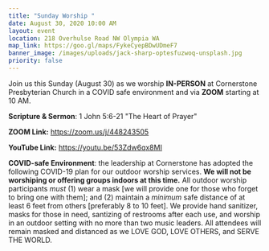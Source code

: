 ```yaml
---
title: "Sunday Worship "
date: August 30, 2020 10:00 AM
layout: event
location: 218 Overhulse Road NW Olympia WA
map_link: https://goo.gl/maps/FykeCyepBDwUDmeF7
banner_image: /images/uploads/jack-sharp-optesfuzwoq-unsplash.jpg
priority: false
---
```

Join us this Sunday (August 30) as we worship **IN-PERSON** at Cornerstone Presbyterian Church in a COVID safe environment and via **ZOOM** starting at 10 AM.

**Scripture & Sermon**: [](https://youtu.be/vVHWNMiYG_4)1 John 5:6-21 "The Heart of Prayer"

**ZOOM Link:**   <https://zoom.us/j/448243505>

**YouTube Link:** <https://youtu.be/53Zdw6qx8MI>

**COVID-safe Environment**: the leadership at Cornerstone has adopted the following COVID-19 plan for our outdoor worship services. **We will not be worshiping or offering groups indoors at this time.** All outdoor worship participants *must* (1) wear a mask \[we will provide one for those who forget to bring one with them]; and (2) maintain a *minimum* safe distance of at least 6 feet from others \[preferably 8 to 10 feet]. We provide hand sanitizer, masks for those in need, santizing of restrooms after each use, and worship in an outdoor setting with no more than two music leaders. All attendees will remain masked and distanced as we LOVE GOD, LOVE OTHERS, and SERVE THE WORLD.